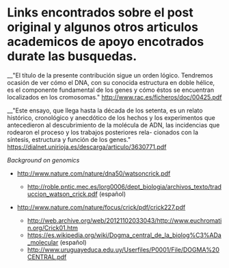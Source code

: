 Links encontrados sobre el post original y algunos otros articulos academicos de apoyo encotrados durate las busquedas.
==========================================

__"El título de la presente contribución sigue un orden
lógico. Tendremos ocasión de ver cómo el DNA, con
su conocida estructura en doble hélice, es el componente
fundamental de los genes y cómo éstos se
encuentran localizados en los cromosomas."
http://www.rac.es/ficheros/doc/00425.pdf


__"Este ensayo, que llega hasta la década de los setenta, es un relato histórico, cronológico y
anecdótico de los hechos y los experimentos que antecedieron al descubrimiento de la
molécula de ADN, las incidencias que rodearon el proceso y los trabajos posteriores rela-
cionados con la síntesis, estructura y función de los genes."
https://dialnet.unirioja.es/descarga/articulo/3630771.pdf



*Background on genomics*


+ http://www.nature.com/nature/dna50/watsoncrick.pdf
  - http://roble.pntic.mec.es/lorg0006/dept_biologia/archivos_texto/traduccion_watson_crick.pdf (español)

+ http://www.nature.com/nature/focus/crick/pdf/crick227.pdf
  - http://web.archive.org/web/20121102033043/http://www.euchromatin.org/Crick01.htm
  - https://es.wikipedia.org/wiki/Dogma_central_de_la_biolog%C3%ADa_molecular (español)
  - http://www.uruguayeduca.edu.uy/Userfiles/P0001/File/DOGMA%20CENTRAL.pdf
  
